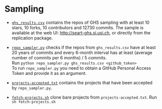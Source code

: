 # Sampling

* [`ghs_results.csv`](ghs_results.csv) contains the repos of GHS sampling with at least 10 stars, 10 forks, 10 contributors and 12730 commits.
The sample is available at the web UI: http://seart-ghs.si.usi.ch, or directly from the replication package.

* [`repo_sampler.py`](repo_sampler.py) checks if the repos from `ghs_results.csv` have at least 20 years of commits and
every 6-month interval has at least (average number of commits per 6 months) / 5 commits.   
  Run `python repo_sampler.py ghs_results.csv <github_token>`   
  To run `repo_sampler.py` you need to obtain  a GitHub Personal Access Token  and provide it as an argument.

* [`projects-accepted.txt`](projects-accepted.txt) contains the projects that have been accepted by `repo_sampler.py`.

* [`fetch-projects.sh`](fetch-projects.sh) clone bare projects from  `projects-accepted.txt`.
  Run `sh fetch-projects.sh`
